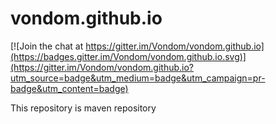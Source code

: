 vondom.github.io
================

[![Join the chat at https://gitter.im/Vondom/vondom.github.io](https://badges.gitter.im/Vondom/vondom.github.io.svg)](https://gitter.im/Vondom/vondom.github.io?utm_source=badge&utm_medium=badge&utm_campaign=pr-badge&utm_content=badge)

This repository is maven repository
